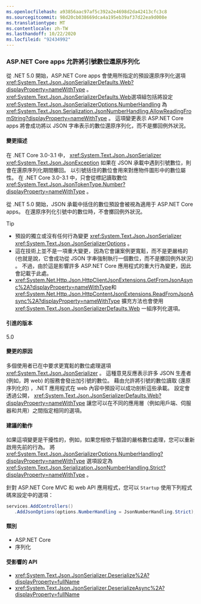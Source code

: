 ```yaml
---
ms.openlocfilehash: a93856aac97af5c392a2e4698d2da42413cfc3c8
ms.sourcegitcommit: 98d20cb038669dca4a195eb39af37d22ea9d008e
ms.translationtype: MT
ms.contentlocale: zh-TW
ms.lasthandoff: 10/22/2020
ms.locfileid: "92434992"
---
```

### <a name="aspnet-core-apps-allow-deserializing-quoted-numbers"></a>ASP.NET Core apps 允許將引號數位還原序列化

從 .NET 5.0 開始，ASP.NET Core apps 會使用所指定的預設還原序列化選項 <xref:System.Text.Json.JsonSerializerDefaults.Web?displayProperty=nameWithType> 。 <xref:System.Text.Json.JsonSerializerDefaults.Web>選項組包括將設定 <xref:System.Text.Json.JsonSerializerOptions.NumberHandling> 為 <xref:System.Text.Json.Serialization.JsonNumberHandling.AllowReadingFromString?displayProperty=nameWithType> 。 這項變更表示 ASP.NET Core apps 將會成功將以 JSON 字串表示的數位還原序列化，而不是擲回例外狀況。

#### <a name="change-description"></a>變更描述

在 .NET Core 3.0-3.1 中， <xref:System.Text.Json.JsonSerializer> <xref:System.Text.Json.JsonException> 如果在 JSON 承載中遇到引號數位，則會在還原序列化期間擲回。 以引號括住的數位會用來對應物件圖形中的數位屬性。 在 .NET Core 3.0-3.1 中，只會從標記讀取數位 <xref:System.Text.Json.JsonTokenType.Number?displayProperty=nameWithType> 。

從 .NET 5.0 開始，JSON 承載中括住的數位預設會被視為適用于 ASP.NET Core apps。 在還原序列化引號中的數位時，不會擲回例外狀況。

> [!TIP]
>
> - 預設的獨立或沒有任何行為變更 <xref:System.Text.Json.JsonSerializer> <xref:System.Text.Json.JsonSerializerOptions> 。
> - 這在技術上並不是一項重大變更，因為它會讓案例更寬鬆，而不是更嚴格的 (也就是說，它會成功從 JSON 字串強制執行一個數位，而不是擲回例外狀況) 。 不過，由於這是影響許多 ASP.NET Core 應用程式的重大行為變更，因此會記載于此處。
> - <xref:System.Net.Http.Json.HttpClientJsonExtensions.GetFromJsonAsync%2A?displayProperty=nameWithType>和 <xref:System.Net.Http.Json.HttpContentJsonExtensions.ReadFromJsonAsync%2A?displayProperty=nameWithType> 擴充方法也會使用 <xref:System.Text.Json.JsonSerializerDefaults.Web> 一組序列化選項。

#### <a name="version-introduced"></a>引進的版本

5.0

#### <a name="reason-for-change"></a>變更的原因

多個使用者已在中要求更寬鬆的數位處理選項 <xref:System.Text.Json.JsonSerializer> 。 這種意見反應表示許多 JSON 生產者 (例如，跨 web) 的服務會發出加引號的數位。 藉由允許將引號的數位讀取 (還原序列化的) ，.NET 應用程式在 web 內容中預設可以成功剖析這些承載。 設定會透過公開， <xref:System.Text.Json.JsonSerializerDefaults.Web?displayProperty=nameWithType> 讓您可以在不同的應用層（例如用戶端、伺服器和共用）之間指定相同的選項。

#### <a name="recommended-action"></a>建議的動作

如果這項變更是干擾性的，例如，如果您相依于驗證的嚴格數位處理，您可以重新啟用先前的行為。 將 <xref:System.Text.Json.JsonSerializerOptions.NumberHandling?displayProperty=nameWithType> 選項設定為 <xref:System.Text.Json.Serialization.JsonNumberHandling.Strict?displayProperty=nameWithType> 。

針對 ASP.NET Core MVC 和 web API 應用程式，您可以 `Startup` 使用下列程式碼來設定中的選項：

```csharp
services.AddControllers()
   .AddJsonOptions(options.NumberHandling = JsonNumberHandling.Strict);
```

#### <a name="category"></a>類別

- ASP.NET Core
- 序列化

#### <a name="affected-apis"></a>受影響的 API

- <xref:System.Text.Json.JsonSerializer.Deserialize%2A?displayProperty=fullName>
- <xref:System.Text.Json.JsonSerializer.DeserializeAsync%2A?displayProperty=fullName>

<!--

#### Affected APIs

- `Overload:System.Text.Json.JsonSerializer.Deserialize`
- `Overload:System.Text.Json.JsonSerializer.DeserializeAsync`

-->
